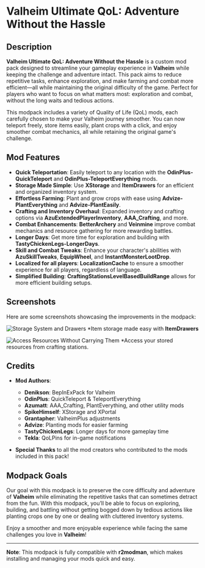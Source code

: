 # Valheim Ultimate QoL: Adventure Without the Hassle

## Description

**Valheim Ultimate QoL: Adventure Without the Hassle** is a custom mod pack designed to streamline your gameplay experience in **Valheim** while keeping the challenge and adventure intact. This pack aims to reduce repetitive tasks, enhance exploration, and make farming and combat more efficient—all while maintaining the original difficulty of the game. Perfect for players who want to focus on what matters most: exploration and combat, without the long waits and tedious actions.

This modpack includes a variety of Quality of Life (QoL) mods, each carefully chosen to make your Valheim journey smoother. You can now teleport freely, store items easily, plant crops with a click, and enjoy smoother combat mechanics, all while retaining the original game's challenge.

## Mod Features

- **Quick Teleportation**: Easily teleport to any location with the **OdinPlus-QuickTeleport** and **OdinPlus-TeleportEverything** mods.
- **Storage Made Simple**: Use **XStorage** and **ItemDrawers** for an efficient and organized inventory system.
- **Effortless Farming**: Plant and grow crops with ease using **Advize-PlantEverything** and **Advize-PlantEasily**.
- **Crafting and Inventory Overhaul**: Expanded inventory and crafting options via **AzuExtendedPlayerInventory**, **AAA_Crafting**, and more.
- **Combat Enhancements**: **BetterArchery** and **Veinmine** improve combat mechanics and resource gathering for more rewarding battles.
- **Longer Days**: Get more time for exploration and building with **TastyChickenLegs-LongerDays**.
- **Skill and Combat Tweaks**: Enhance your character's abilities with **AzuSkillTweaks**, **EquipWheel**, and **InstantMonsterLootDrop**.
- **Localized for all players**: **LocalizationCache** to ensure a smoother experience for all players, regardless of language.
- **Simplified Building**: **CraftingStationsLevelBasedBuildRange** allows for more efficient building setups.

## Screenshots

Here are some screenshots showcasing the improvements in the modpack:

![Storage System and Drawers](https://raw.githubusercontent.com/medaey/ValheimUltimateQoLAdventure-WithoutTheHassle/refs/heads/main/screen/mod1.png)
*Item storage made easy with **ItemDrawers**

![Access Resources Without Carrying Them](https://raw.githubusercontent.com/medaey/ValheimUltimateQoLAdventure-WithoutTheHassle/refs/heads/main/screen/mod2.png)
*Access your stored resources from crafting stations.

## Credits

- **Mod Authors**:  
  - **Denikson**: BepInExPack for Valheim  
  - **OdinPlus**: QuickTeleport & TeleportEverything  
  - **Azumatt**: AAA_Crafting, PlantEverything, and other utility mods  
  - **SpikeHimself**: XStorage and XPortal  
  - **Grantapher**: ValheimPlus adjustments  
  - **Advize**: Planting mods for easier farming  
  - **TastyChickenLegs**: Longer days for more gameplay time  
  - **Tekla**: QoLPins for in-game notifications

- **Special Thanks** to all the mod creators who contributed to the mods included in this pack!

## Modpack Goals

Our goal with this modpack is to preserve the core difficulty and adventure of **Valheim** while eliminating the repetitive tasks that can sometimes detract from the fun. With this modpack, you’ll be able to focus on exploring, building, and battling without getting bogged down by tedious actions like planting crops one by one or dealing with cluttered inventory systems.

Enjoy a smoother and more enjoyable experience while facing the same challenges you love in **Valheim**!

---

**Note**: This modpack is fully compatible with **r2modman**, which makes installing and managing your mods quick and easy.